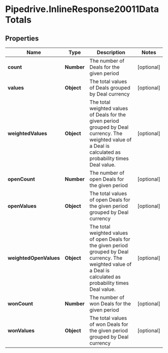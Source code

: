 # Pipedrive.InlineResponse20011DataTotals

## Properties

Name | Type | Description | Notes
------------ | ------------- | ------------- | -------------
**count** | **Number** | The number of Deals for the given period | [optional] 
**values** | **Object** | The total values of Deals grouped by Deal currency | [optional] 
**weightedValues** | **Object** | The total weighted values of Deals for the given period grouped by Deal currency. The weighted value of a Deal is calculated as probability times Deal value. | [optional] 
**openCount** | **Number** | The number of open Deals for the given period | [optional] 
**openValues** | **Object** | The total values of open Deals for the given period grouped by Deal currency | [optional] 
**weightedOpenValues** | **Object** | The total weighted values of open Deals for the given period grouped by Deal currency. The weighted value of a Deal is calculated as probability times Deal value. | [optional] 
**wonCount** | **Number** | The number of won Deals for the given period | [optional] 
**wonValues** | **Object** | The total values of won Deals for the given period grouped by Deal currency | [optional] 


